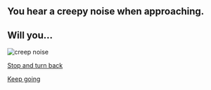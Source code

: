 ## You hear a creepy noise when approaching.
## Will you...
![creep noise](https://pbs.twimg.com/media/BzMRUbrCcAAuDLf.jpg)

[Stop and turn back](pennywise.md)

[Keep going](enter-house.md)